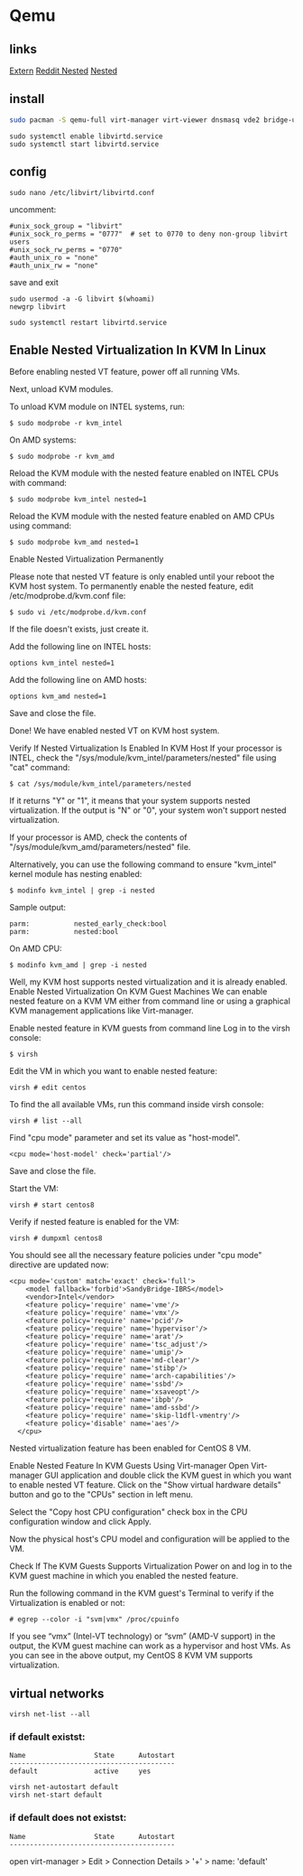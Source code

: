 # Qemu

## links
[Extern](https://computingforgeeks.com/install-kvm-qemu-virt-manager-arch-manjar/)
[Reddit Nested](https://www.reddit.com/r/archlinux/comments/j4j2ah/amd_nested_virtualization_in_linux/?rdt=57770)
[Nested](https://ostechnix.com/how-to-enable-nested-virtualization-in-kvm-in-linux/)

## install

````bash
sudo pacman -S qemu-full virt-manager virt-viewer dnsmasq vde2 bridge-utils openbsd-netcat dmidecode swtpm libguestfs spice-vdagent
````

````
sudo systemctl enable libvirtd.service
sudo systemctl start libvirtd.service
````

## config

````
sudo nano /etc/libvirt/libvirtd.conf
````
uncomment:
````
#unix_sock_group = "libvirt"
#unix_sock_ro_perms = "0777"  # set to 0770 to deny non-group libvirt users
#unix_sock_rw_perms = "0770"
#auth_unix_ro = "none"
#auth_unix_rw = "none"
````
save and exit

````
sudo usermod -a -G libvirt $(whoami)
newgrp libvirt
````
````
sudo systemctl restart libvirtd.service
````
## Enable Nested Virtualization In KVM In Linux
Before enabling nested VT feature, power off all running VMs.

Next, unload KVM modules.

To unload KVM module on INTEL systems, run:
````
$ sudo modprobe -r kvm_intel
````

On AMD systems:
````
$ sudo modprobe -r kvm_amd
````
Reload the KVM module with the nested feature enabled on INTEL CPUs with command:
````
$ sudo modprobe kvm_intel nested=1
````
Reload the KVM module with the nested feature enabled on AMD CPUs using command:
````
$ sudo modprobe kvm_amd nested=1
````
Enable Nested Virtualization Permanently

Please note that nested VT feature is only enabled until your reboot the KVM host system. To permanently enable the nested feature, edit /etc/modprobe.d/kvm.conf file:
````
$ sudo vi /etc/modprobe.d/kvm.conf
````
If the file doesn't exists, just create it.

Add the following line on INTEL hosts:
````
options kvm_intel nested=1
````
Add the following line on AMD hosts:
````
options kvm_amd nested=1
````
Save and close the file.

Done! We have enabled nested VT on KVM host system.

Verify If Nested Virtualization Is Enabled In KVM Host
If your processor is INTEL, check the "/sys/module/kvm_intel/parameters/nested" file using "cat" command:
````
$ cat /sys/module/kvm_intel/parameters/nested
````
If it returns "Y" or "1", it means that your system supports nested virtualization. If the output is "N" or "0", your system won't support nested virtualization.

If your processor is AMD, check the contents of "/sys/module/kvm_amd/parameters/nested" file.

Alternatively, you can use the following command to ensure "kvm_intel" kernel module has nesting enabled:
````
$ modinfo kvm_intel | grep -i nested
````
Sample output:
````
parm:           nested_early_check:bool
parm:           nested:bool
````
On AMD CPU:
````
$ modinfo kvm_amd | grep -i nested
````

Well, my KVM host supports nested virtualization and it is already enabled.
Enable Nested Virtualization On KVM Guest Machines
We can enable nested feature on a KVM VM either from command line or using a graphical KVM management applications like Virt-manager.

Enable nested feature in KVM guests from command line
Log in to the virsh console:
````
$ virsh
````
Edit the VM in which you want to enable nested feature:
````
virsh # edit centos
````
To find the all available VMs, run this command inside virsh console:
````
virsh # list --all
````
Find "cpu mode" parameter and set its value as "host-model".
````
<cpu mode='host-model' check='partial'/>
````
Save and close the file.

Start the VM:
````
virsh # start centos8
````
Verify if nested feature is enabled for the VM:
````
virsh # dumpxml centos8
````
You should see all the necessary feature policies under "cpu mode" directive are updated now:
````
<cpu mode='custom' match='exact' check='full'>
    <model fallback='forbid'>SandyBridge-IBRS</model>
    <vendor>Intel</vendor>
    <feature policy='require' name='vme'/>
    <feature policy='require' name='vmx'/>
    <feature policy='require' name='pcid'/>
    <feature policy='require' name='hypervisor'/>
    <feature policy='require' name='arat'/>
    <feature policy='require' name='tsc_adjust'/>
    <feature policy='require' name='umip'/>
    <feature policy='require' name='md-clear'/>
    <feature policy='require' name='stibp'/>
    <feature policy='require' name='arch-capabilities'/>
    <feature policy='require' name='ssbd'/>
    <feature policy='require' name='xsaveopt'/>
    <feature policy='require' name='ibpb'/>
    <feature policy='require' name='amd-ssbd'/>
    <feature policy='require' name='skip-l1dfl-vmentry'/>
    <feature policy='disable' name='aes'/>
  </cpu>
````

Nested virtualization feature has been enabled for CentOS 8 VM.

Enable Nested Feature In KVM Guests Using Virt-manager
Open Virt-manager GUI application and double click the KVM guest in which you want to enable nested VT feature. Click on the "Show virtual hardware details" button and go to the "CPUs" section in left menu.

Select the "Copy host CPU configuration" check box in the CPU configuration window and click Apply.

Now the physical host's CPU model and configuration will be applied to the VM.

Check If The KVM Guests Supports Virtualization
Power on and log in to the KVM guest machine in which you enabled the nested feature.

Run the following command in the KVM guest's Terminal to verify if the Virtualization is enabled or not:
````
# egrep --color -i "svm|vmx" /proc/cpuinfo
````

If you see “vmx” (Intel-VT technology) or “svm” (AMD-V support) in the output, the KVM guest machine can work as a hypervisor and host VMs. As you can see in the above output, my CentOS 8 KVM VM supports virtualization.

## virtual networks
````
virsh net-list --all
````
### if default existst:

````
Name                 State      Autostart
-----------------------------------------
default              active     yes
````

````
virsh net-autostart default
virsh net-start default
````

### if default does not existst:

````
Name                 State      Autostart
-----------------------------------------

````
open virt-manager > Edit > Connection Details > '+' > name: 'default'
````
